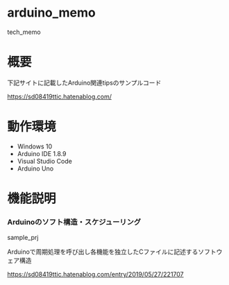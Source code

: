 # arduino_memo

tech_memo

# 概要

下記サイトに記載したArduino関連tipsのサンプルコード

https://sd08419ttic.hatenablog.com/

# 動作環境

* Windows 10
* Arduino IDE 1.8.9
* Visual Studio Code
* Arduino Uno

# 機能説明

### Arduinoのソフト構造・スケジューリング

sample_prj

Arduinoで周期処理を呼び出し各機能を独立したCファイルに記述するソフトウェア構造

https://sd08419ttic.hatenablog.com/entry/2019/05/27/221707

